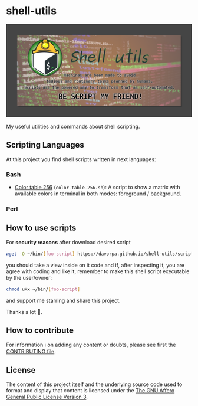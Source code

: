 # shell-utils

![Shell utils. Machines are been made to avoid tedious and routinary task planned by humans. Scripts are the powered way to transform that as self-automated. BE SCRIPT MY FRIEND!](./assets/screenshot.png)

My useful utilities and commands about shell scripting.

## Scripting Languages

At this project you find shell scripts written in next languages:

### Bash

- [Color table 256](scripts/color-table-256.sh) (`color-table-256.sh`): A script to show a matrix with available colors in terminal in both modes: foreground / background.

### Perl

## How to use scripts

For **security reasons** after download desired script

```bash
wget -O ~/bin/[foo-script] https://davorpa.github.io/shell-utils/scripts/[foo-script]
```

you should take a view inside on it code and if, after inspecting it, you are agree with coding and like it, remember to make this shell script executable by the user/owner:

```bash
chmod u+x ~/bin/[foo-script]
```

and support me starring and share this project.

Thanks a lot 🙏.

## How to contribute

For information ℹ️ on adding any content or doubts, please see first the [CONTRIBUTING file](CONTRIBUTING.md).


## License

The content of this project itself and the underlying source code used to format and display that content is licensed under the [The GNU Affero General Public License Version 3](LICENSE).

